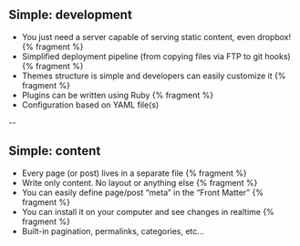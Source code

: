 ## Simple: development

* You just need a server capable of serving static content, even dropbox! {% fragment %}
* Simplified deployment pipeline (from copying files via FTP to git hooks) {% fragment %}
* Themes structure is simple and developers can easily customize it {% fragment %}
* Plugins can be written using Ruby {% fragment %}
* Configuration based on YAML file(s)

--

## Simple: content

* Every page (or post) lives in a separate file {% fragment %}
* Write only content. No layout or anything else {% fragment %}
* You can easily define page/post “meta” in the “Front Matter” {% fragment %}
* You can install it on your computer and see changes in realtime {% fragment %}
* Built-in pagination, permalinks, categories, etc…
